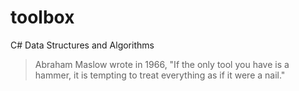 # toolbox

C# Data Structures and Algorithms

> Abraham Maslow wrote in 1966, "If the only tool you have is a hammer, it is tempting to treat everything as if it were a nail."

